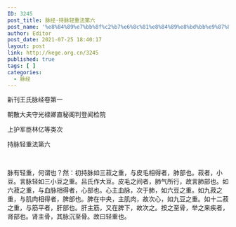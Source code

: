 ```yaml
---
ID: 3245
post_title: 脉经·持脉轻重法第六
post_name: '%e8%84%89%e7%bb%8f%c2%b7%e6%8c%81%e8%84%89%e8%bd%bb%e9%87%8d%e6%b3%95%e7%ac%ac%e5%85%ad'
author: Editor
post_date: 2021-07-25 18:40:17
layout: post
link: http://kege.org.cn/3245
published: true
tags: [ ]
categories:
  - 脉经
---
```

新刊王氏脉经卷第一

朝散大夫守光禄卿直秘阁判登闻检院

上护军臣林亿等类次

持脉轻重法第六

&nbsp;

脉有轻重，何谓也？然：初持脉如三菽之重，与皮毛相得者，肺部也。<span class="emphasis_small">菽者，小豆。言脉轻如三小豆之重。吕氏作大豆。皮毛之间者，肺气所行，故言肺部也。</span>如六菽之重，与血脉相得者，心部也。<span class="emphasis_small">心主血脉，次于肺，如六豆之重。</span>如九菽之重，与肌肉相得者，脾部也。<span class="emphasis_small">脾在中央，主肌肉，故次心，如九豆之重。</span>如十二菽之重，与筋平者，肝部也。<span class="emphasis_small">肝主筋，又在脾下，故次之。</span>按之至骨，举之来疾者，肾部也。<span class="emphasis_small">肾主骨，其脉沉至骨。</span>故曰轻重也。